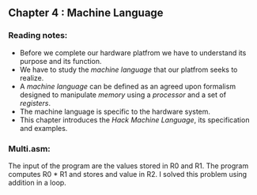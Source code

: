 ## Chapter 4 : Machine Language 

### Reading notes:
- Before we complete our hardware platfrom we have to understand its purpose and its function.
- We have to study the *machine language* that our platfrom seeks to realize.
- A *machine language* can be defined as an agreed upon formalism designed to manipulate *memory* using a *processor* and a set of *registers*. 
- The machine language is specific to the hardware system.
- This chapter introduces the *Hack Machine Language*, its specification and examples.


### Multi.asm:

The input of the program are the values stored in R0 and R1. The program computes R0 * R1 and stores and value in R2. 
I solved this problem using addition in a loop. 

